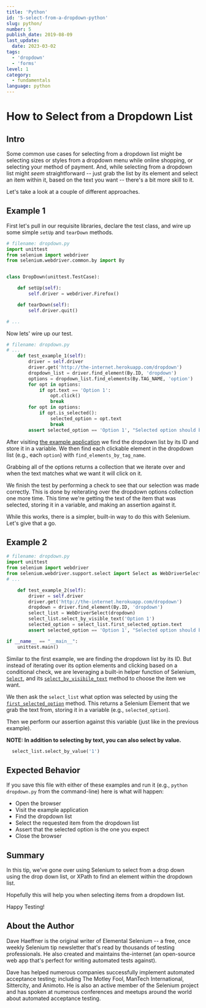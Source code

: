 ```yaml
---
title: 'Python'
id: '5-select-from-a-dropdown-python'
slug: python/
number: 5
publish_date: 2019-08-09
last_update:
  date: 2023-03-02
tags:
  - 'dropdown'
  - 'forms'
level: 1
category:
  - fundamentals
language: python
---
```


# How to Select from a Dropdown List

## Intro

Some common use cases for selecting from a dropdown list might be selecting sizes or styles from a dropdown menu while online shopping, or selecting your method of payment. And, while selecting from a dropdown list might *seem* straightforward -- just grab the list by its element and select an item within it, based on the text you want -- there's a bit more skill to it.

Let's take a look at a couple of different approaches.

## Example 1


First let's pull in our requisite libraries, declare the test class, and wire up some simple `setUp` and `tearDown` methods.

```python
# filename: dropdown.py
import unittest
from selenium import webdriver
from selenium.webdriver.common.by import By


class DropDown(unittest.TestCase):

    def setUp(self):
        self.driver = webdriver.Firefox()

    def tearDown(self):
        self.driver.quit()

# ...
```

Now lets' wire up our test.

```python
# filename: dropdown.py
# ...
    def test_example_1(self):
        driver = self.driver
        driver.get('http://the-internet.herokuapp.com/dropdown')
        dropdown_list = driver.find_element(By.ID, 'dropdown')
        options = dropdown_list.find_elements(By.TAG_NAME, 'option')
        for opt in options:
            if opt.text == 'Option 1':
                opt.click()
                break
        for opt in options:
            if opt.is_selected():
                selected_option = opt.text
                break
        assert selected_option == 'Option 1', "Selected option should be Option 1"

```

After visiting [the example application](http://the-internet.herokuapp.com/dropdown) we find the dropdown list by its ID and store it in a variable. We then find each clickable element in the dropdown list (e.g., each `option`) with `find_elements_by_tag_name`.

Grabbing all of the options returns a collection that we iterate over and when the text matches what we want it will click on it.

We finish the test by performing a check to see that our selection was made correctly. This is done by reiterating over the dropdown options collection one more time. This time we're getting the text of the item that was selected, storing it in a variable, and making an assertion against it.

While this works, there is a simpler, built-in way to do this with Selenium. Let's give that a go.

## Example 2

```python
# filename: dropdown.py
import unittest
from selenium import webdriver
from selenium.webdriver.support.select import Select as WebDriverSelect
# ...

    def test_example_2(self):
        driver = self.driver
        driver.get('http://the-internet.herokuapp.com/dropdown')
        dropdown = driver.find_element(By.ID, 'dropdown')
        select_list = WebDriverSelect(dropdown)
        select_list.select_by_visible_text('Option 1')
        selected_option = select_list.first_selected_option.text
        assert selected_option == 'Option 1', "Selected option should be Option 1"

if __name__ == "__main__":
    unittest.main()
```

Similar to the first example, we are finding the dropdown list by its ID. But instead of iterating over its option elements and clicking based on a conditional check, we are leveraging a built-in helper function of Selenium, [`Select`](http://seleniumhq.github.io/selenium/docs/api/py/webdriver_support/selenium.webdriver.support.select.html#module-selenium.webdriver.support.select), and its [`select_by_visibile_text`](http://seleniumhq.github.io/selenium/docs/api/py/webdriver_support/selenium.webdriver.support.select.html#selenium.webdriver.support.select.Select.select_by_visible_text) method to choose the item we want.

We then ask the `select_list` what option was selected by using the [`first_selected_option`](http://seleniumhq.github.io/selenium/docs/api/py/webdriver_support/selenium.webdriver.support.select.html#selenium.webdriver.support.select.Select.first_selected_option) method. This returns a Selenium Element that we grab the text from, storing it in a variable (e.g., `selected_option`).

Then we perform our assertion against this variable (just like in the previous example).

__NOTE: In addition to selecting by text, you can also select by value.__

```python
  select_list.select_by_value('1')
```

## Expected Behavior

If you save this file with either of these examples and run it (e.g., `python dropdown.py` from the command-line) here is what will happen:

+ Open the browser
+ Visit the example application
+ Find the dropdown list
+ Select the requested item from the dropdown list
+ Assert that the selected option is the one you expect
+ Close the browser


## Summary

In this tip, we've gone over using Selenium to select from a drop down using the drop down list, or XPath to find an element within the dropdown list.

Hopefully this will help you when selecting items from a dropdown list.

Happy Testing!

## About the Author

Dave Haeffner is the original writer of Elemental Selenium -- a free, once weekly Selenium tip newsletter that's read by thousands of testing professionals. He also created and maintains the-internet (an open-source web app that's perfect for writing automated tests against).

Dave has helped numerous companies successfully implement automated acceptance testing; including The Motley Fool, ManTech International, Sittercity, and Animoto. He is also an active member of the Selenium project and has spoken at numerous conferences and meetups around the world about automated acceptance testing.
